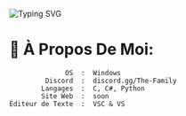 ![Typing SVG](https://readme-typing-svg.demolab.com?font=Fira+Code&size=15&pause=1000&color=d018d0&multiline=true&random=false&width=435&lines=%2Fusr%2Fbin%2Fnarcus;narcus)

# 💫 À Propos De Moi:
```
              OS  :  Windows
         Discord  :  discord.gg/The-Family
        Langages  :  C, C#, Python
        Site Web  :  soon
Éditeur de Texte  :  VSC & VS
```